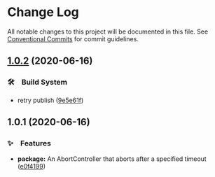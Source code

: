 # Change Log

All notable changes to this project will be documented in this file.
See [Conventional Commits](https://conventionalcommits.org) for commit guidelines.

## [1.0.2](https://github.com/bluelovers/ws-http/compare/abort-controller-timer@1.0.1...abort-controller-timer@1.0.2) (2020-06-16)


### 🛠　Build System

*  retry publish ([9e5e61f](https://github.com/bluelovers/ws-http/commit/9e5e61f40b2ee673a77d2cc19512358b014aea5a))





## 1.0.1 (2020-06-16)


### ✨　Features

* **package:**  An AbortController that aborts after a specified timeout ([e0f4199](https://github.com/bluelovers/ws-http/commit/e0f4199128e6c1d94861fb1dcad3bda0dd4d1ccf))
